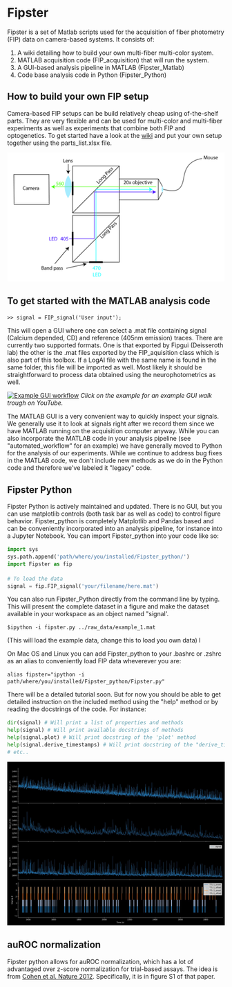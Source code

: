 # Fipster
Fipster is a set of Matlab scripts used for the acquisition of fiber photometry (FIP) data on camera-based systems. It consists of:

1. A wiki detailing how to build your own multi-fiber multi-color system.
2. MATLAB acquisition code (FIP_acquisition) that will run the system.
3. A GUI-based analysis pipeline in MATLAB (Fipster_Matlab)
4. Code base analysis code in Python (Fipster_Python)

## How to build your own FIP setup
Camera-based FIP setups can be build relatively cheap using of-the-shelf parts. They are very flexible and can be used for multi-color and multi-fiber experiments as well as experiments that combine both FIP and optogenetics. To get started have a look at the [wiki](https://github.com/handejong/Fipster/wiki) and put your own setup together using the parts_list.xlsx file.

<img src="Images/FIP_setup.jpg" alt="FIP setup schematic" width="600px" />

## To get started with the MATLAB analysis code

    >> signal = FIP_signal('User input');

This will open a GUI where one can select a .mat file containing signal (Calcium depended, CD) and reference (405nm emission) traces. There are currently two supported formats. One is that exported by Fipgui (Deisseroth lab) the other is the .mat files exported by the FIP_aquisition class which is also part of this toolbox. If a LogAI file with the same name is found in the same folder, this file will be imported as well. Most likely it should be straightforward to process data obtained using the neurophotometrics as well.

[![Example GUI workflow](https://j.gifs.com/z6oYo2.gif)](https://youtu.be/1qFxPjTp09g)
*Click on the example for an example GUI walk trough on YouTube.*

The MATLAB GUI is a very convenient way to quickly inspect your signals. We generally use it to look at signals right after we record them since we have MATLAB running on the acquisition computer anyway. While you can also incorporate the MATLAB code in your analysis pipeline (see "automated_workflow" for an example) we have generally moved to Python for the analysis of our experiments. While we continue to address bug fixes in the MATLAB code, we don't include new methods as we do in the Python code and therefore we've labeled it "legacy" code.

## Fipster Python
Fipster Python is actively maintained and updated. There is no GUI, but you can use matplotlib controls (both task bar as well as code) to control figure behavior. Fipster_python is completely Matplotlib and Pandas based and can be conveniently incorporated into an analysis pipeline, for instance into a Jupyter Notebook. You can import Fipster_python into your code like so:

```python
import sys
sys.path.append('path/where/you/installed/Fipster_python/')
import Fipster as fip

# To load the data
signal = fip.FIP_signal('your/filename/here.mat')
```

You can also run Fipster_Python directly from the command line by typing. This will present the complete dataset in a figure and make the dataset available in your workspace as an object named "signal'.

    $ipython -i fipster.py ../raw_data/example_1.mat 
(This will load the example data, change this to load you own data) I

On Mac OS and Linux you can add Fipster_python to your .bashrc or .zshrc as an alias to conveniently load FIP data wheverever you are:

    alias fipster="ipython -i path/where/you/installed/Fipster_python/Fipster.py"

There will be a detailed tutorial soon. But for now you should be able to get detailed instruction on the included method using the "help" method or by reading the docstrings of the code. For instance:

```python
dir(signal) # Will print a list of properties and methods
help(signal) # Will print available docstrings of methods
help(signal.plot) # Will print docstring of the 'plot' method
help(signal.derive_timestamps) # Will print docstring of the "derive_timestamps" method
# etc..
```

<img src="Images/fipster_python_example.jpeg" alt="Example of a Fipster Python figure" width="800px" />


## auROC normalization
Fipster python allows for auROC normalization, which has a lot of advantaged over z-score normalization for trial-based assays. The idea is from [Cohen et al. Nature 2012](https://www.nature.com/articles/nature10754). Specifically, it is in figure S1 of that paper.
